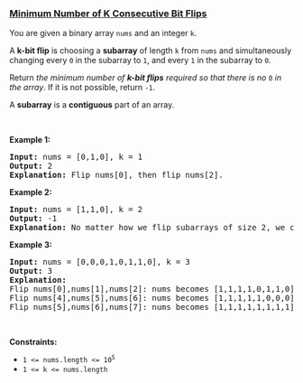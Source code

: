 ### [Minimum Number of K Consecutive Bit Flips](https://leetcode.com/problems/minimum-number-of-k-consecutive-bit-flips)

<p>You are given a binary array <code>nums</code> and an integer <code>k</code>.</p>

<p>A <strong>k-bit flip</strong> is choosing a <strong>subarray</strong> of length <code>k</code> from <code>nums</code> and simultaneously changing every <code>0</code> in the subarray to <code>1</code>, and every <code>1</code> in the subarray to <code>0</code>.</p>

<p>Return <em>the minimum number of <strong>k-bit flips</strong> required so that there is no </em><code>0</code><em> in the array</em>. If it is not possible, return <code>-1</code>.</p>

<p>A <strong>subarray</strong> is a <strong>contiguous</strong> part of an array.</p>

<p>&nbsp;</p>
<p><strong>Example 1:</strong></p>

<pre>
<strong>Input:</strong> nums = [0,1,0], k = 1
<strong>Output:</strong> 2
<strong>Explanation:</strong> Flip nums[0], then flip nums[2].
</pre>

<p><strong>Example 2:</strong></p>

<pre>
<strong>Input:</strong> nums = [1,1,0], k = 2
<strong>Output:</strong> -1
<strong>Explanation:</strong> No matter how we flip subarrays of size 2, we cannot make the array become [1,1,1].
</pre>

<p><strong>Example 3:</strong></p>

<pre>
<strong>Input:</strong> nums = [0,0,0,1,0,1,1,0], k = 3
<strong>Output:</strong> 3
<strong>Explanation:</strong> 
Flip nums[0],nums[1],nums[2]: nums becomes [1,1,1,1,0,1,1,0]
Flip nums[4],nums[5],nums[6]: nums becomes [1,1,1,1,1,0,0,0]
Flip nums[5],nums[6],nums[7]: nums becomes [1,1,1,1,1,1,1,1]
</pre>

<p>&nbsp;</p>
<p><strong>Constraints:</strong></p>

<ul>
	<li><code>1 &lt;= nums.length &lt;= 10<sup>5</sup></code></li>
	<li><code>1 &lt;= k &lt;= nums.length</code></li>
</ul>
